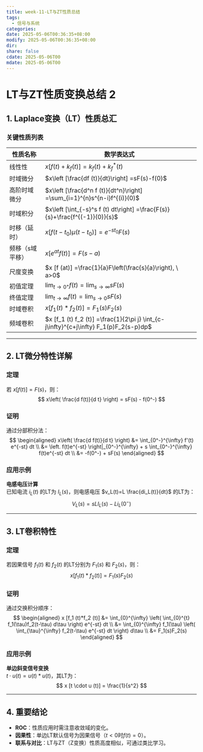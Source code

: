 ```yaml
---
title: week-11-LT与ZT性质总结
tags:
  - 信号与系统
categories: 
date: 2025-05-06T00:36:35+08:00
modify: 2025-05-06T00:36:35+08:00
dir: 
share: false
cdate: 2025-05-06T00
mdate: 2025-05-06T00
---
```


# LT与ZT性质变换总结 2

## 1. Laplace变换（LT）性质总汇

### 关键性质列表
| 性质名称        | 数学表达式                                                                            |
| --------------- | ------------------------------------------------------------------------------------- |
| 线性性          | $x [f (t)+k_f (t)] =k_f(t)+k_f^*(t)$                                                  |
| 时域微分        | $x\left [\frac{df (t)}{dt}\right] =sF(s)-f(0)$                                        |
| 高阶时域微分    | $x\left [\frac{d^n f (t)}{dt^n}\right] =\sum_{i=1}^{n}s^{n-i}f^{(i)}(0)$              |
| 时域积分        | $x\left [\int_{-s}^s f (t) dt\right] =\frac{F(s)}{s}+\frac{f^{(-1)}(0)}{s}$           |
| 时移（延时）    | $x [f (t-t_0)\mu (t-t_0)] =e^{-s t_0}F(s)$                                            |
| 频移（s域平移） | $x [e^{at}f (t)] =F(s-a)$                                                             |
| 尺度变换        | $x [f (at)] =\frac{1}{a}F\left(\frac{s}{a}\right), \ a>0$                             |
| 初值定理        | $\lim_{t \to 0^+} f(t)=\lim_{s \to \infty} sF(s)$                                     |
| 终值定理        | $\lim_{t \to \infty} f(t)=\lim_{s \to 0} sF(s)$                                       |
| 时域卷积        | $x [f_1 (t)*f_2 (t)] =F_1(s)F_2(s)$                                                   |
| 频域卷积        | $x [f_1 (t) f_2 (t)] =\frac{1}{2\pi j} \int_{c-j\infty}^{c+j\infty} F_1(p)F_2(s-p)dp$ |

---

## 2. LT微分特性详解

### 定理
若 $x [f (t)]  = F(s)$，则：
$$
x\left( \frac{d f(t)}{d t} \right) = sF(s) - f(0^-)
$$

### 证明
通过分部积分法：
$$
\begin{aligned}
x\left( \frac{d f(t)}{d t} \right) &= \int_{0^-}^{\infty} f'(t) e^{-st} dt \\
&= \left. f(t)e^{-st} \right|_{0^-}^{\infty} + s \int_{0^-}^{\infty} f(t)e^{-st} dt \\
&= -f(0^-) + sF(s)
\end{aligned}
$$

### 应用示例
**电感电压计算**  
已知电流 $i_L(t)$ 的LT为 $I_L(s)$，则电感电压 $v_L(t)=L \frac{di_L(t)}{dt}$ 的LT为：
$$
V_L(s) = sL I_L(s) - L i_L(0^-)
$$

---

## 3. LT卷积特性

### 定理
若因果信号 $f_1(t)$ 和 $f_2(t)$ 的LT分别为 $F_1(s)$ 和 $F_2(s)$，则：
$$
x [f_1 (t)*f_2 (t)]  = F_1(s)F_2(s)
$$

### 证明
通过交换积分顺序：
$$
\begin{aligned}
x [f_1 (t)*f_2 (t)]  &= \int_{0}^{\infty} \left( \int_{0}^{t} f_1(\tau)f_2(t-\tau) d\tau \right) e^{-st} dt \\
&= \int_{0}^{\infty} f_1(\tau) \left( \int_{\tau}^{\infty} f_2(t-\tau) e^{-st} dt \right) d\tau \\
&= F_1(s)F_2(s)
\end{aligned}
$$

### 应用示例
**单边斜变信号变换**  
$t \cdot u(t) = u(t)*u(t)$，其LT为：
$$
x [t \cdot u (t)]  = \frac{1}{s^2}
$$

---

## 4. 重要结论
- **ROC**：性质应用时需注意收敛域的变化。
- **因果性**：单边LT默认信号为因果信号（$t<0$时$f(t)=0$）。
- **联系与对比**：LT与ZT（Z变换）性质高度相似，可通过类比学习。
